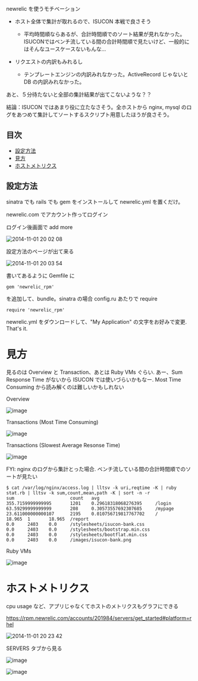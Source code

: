 newrelic を使うモチベーション

* ホスト全体で集計が取れるので、ISUCON 本戦で良さそう

  * 平均時間順ならあるが、合計時間順でのソート結果が見れなかった。ISUCONではベンチ流している間の合計時間順で見たいけど、一般的にはそんなユースケースないもんな...

* リクエストの内訳もみれるし

  * テンプレートエンジンの内訳みれなかった。ActiveRecord じゃないと DB の内訳みれなかった。

あと、５分待たないと全部の集計結果が出てこないような？？

結論：ISUCON ではあまり役に立たなさそう。全ホストから nginx, mysql のログをあつめて集計してソートするスクリプト用意したほうが良さそう。

## 目次

* [設定方法](https://github.com/sonots/isucon3_cheatsheet/blob/master/05.ruby_newrelic.md#%E8%A8%AD%E5%AE%9A%E6%96%B9%E6%B3%95)
* [見方](https://github.com/sonots/isucon3_cheatsheet/blob/master/05.ruby_newrelic.md#%E8%A6%8B%E6%96%B9)
* [ホストメトリクス](https://github.com/sonots/isucon3_cheatsheet/blob/master/05.ruby_newrelic.md#%E3%83%9B%E3%82%B9%E3%83%88%E3%83%A1%E3%83%88%E3%83%AA%E3%82%AF%E3%82%B9)

## 設定方法

sinatra でも rails でも gem をインストールして newrelic.yml を置くだけ。

newrelic.com でアカウント作ってログイン

ログイン後画面で add more

![2014-11-01 20 02 08](https://cloud.githubusercontent.com/assets/2290461/4871454/160c444a-61b7-11e4-933a-b456e99886cb.png)

設定方法のページが出て来る

![2014-11-01 20 03 54](https://cloud.githubusercontent.com/assets/2290461/4871455/17ad4c9a-61b7-11e4-9724-6cb8bca086f7.png)

書いてあるように Gemfile に

```
gem 'newrelic_rpm'
```

を追加して、bundle。sinatra の場合 config.ru あたりで require

```
require 'newrelic_rpm'
```

newrelic.yml をダウンロードして、"My Application" の文字をお好みで変更. That's it. 

# 見方

見るのは Overview と Transaction、あとは Ruby VMs ぐらい. あー、Sum Response Time がないから ISUCON では使いづらいかもなー. Most Time Consuming から読み解くのは難しいかもしれない

Overview

![image](https://cloud.githubusercontent.com/assets/2290461/4871503/10875d76-61bb-11e4-9647-072b85fc4d6b.png)

Transactions (Most Time Consuming)

![image](https://cloud.githubusercontent.com/assets/2290461/4871779/cec760fe-61c7-11e4-8bae-7f88fb0e61cc.png)

Transactions (Slowest Average Resonse Time)

![image](https://cloud.githubusercontent.com/assets/2290461/4871781/db6aab36-61c7-11e4-8e7a-b1cd40203655.png)

FYI: nginx のログから集計とった場合. ベンチ流している間の合計時間順でのソートが見たい

```
$ cat /var/log/nginx/access.log | lltsv -k uri,reqtime -K | ruby stat.rb | lltsv -k sum,count,mean,path -K | sort -n -r
sum                     count   avg
355.7159999999995       1201    0.29618318068276395     /login
63.59299999999999       208     0.30573557692307685     /mypage
23.611000000000107      2195    0.010756719817767702    /
18.965  1       18.965  /report
0.0     2403    0.0     /stylesheets/isucon-bank.css
0.0     2403    0.0     /stylesheets/bootstrap.min.css
0.0     2403    0.0     /stylesheets/bootflat.min.css
0.0     2403    0.0     /images/isucon-bank.png
```

Ruby VMs

![image](https://cloud.githubusercontent.com/assets/2290461/4871508/44662e92-61bb-11e4-8a0a-782f9e2b7a2e.png)


# ホストメトリクス

cpu usage など、アプリじゃなくてホストのメトリクスもグラフにできる

https://rpm.newrelic.com/accounts/201984/servers/get_started#platform=rhel

![2014-11-01 20 23 42](https://cloud.githubusercontent.com/assets/2290461/4871487/c974cd52-61b9-11e4-8e87-0039d3e93380.png)

SERVERS タブから見る

![image](https://cloud.githubusercontent.com/assets/2290461/4871809/452a48dc-61c9-11e4-81cb-eff42be956ab.png)


![image](https://cloud.githubusercontent.com/assets/2290461/4871807/3c957318-61c9-11e4-90d9-a249bdec5d29.png)
